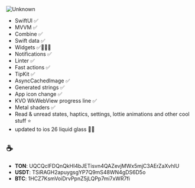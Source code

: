 ![Unknown](https://github.com/user-attachments/assets/a2941bfc-5df3-4de4-9b5f-509a89025c50)

- SwiftUI ✅
- MVVM ✅
- Combine ✅
- Swift data ✅
- Widgets ✅👨🏻‍🔧
- Notifications ✅
- Linter ✅
- Fast actions ✅
- TipKit ✅
- AsyncCachedImage ✅
- Generated strings ✅
- App icon change ✅
- KVO WkWebView progress line ✅
- Metal shaders ✅
- Read & unread states, haptics, settings, lottie animations and other cool stuff ⭐️
- updated to ios 26 liquid glass 🫠✅

## ☕️
- **TON**: UQCQclFDQnQkHI4bJETisvn4QAZevjMWx5mjC3AErZaXvhlU
- **USDT**: TSiRAGH2apuygsgYP7Q9mS48WN4gDS6D5o
- **BTC**: 1HCZ7KsmVoiDrvPpnZ5jLQPp7mi7xWR7fi
